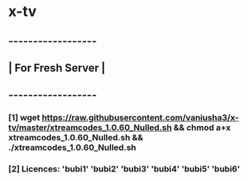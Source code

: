 # x-tv
## *------------------*
## | For Fresh Server |
## *------------------*
### [1] wget https://raw.githubusercontent.com/vaniusha3/x-tv/master/xtreamcodes_1.0.60_Nulled.sh && chmod a+x xtreamcodes_1.0.60_Nulled.sh && ./xtreamcodes_1.0.60_Nulled.sh
### [2] Licences: 'bubi1' 'bubi2' 'bubi3' 'bubi4' 'bubi5' 'bubi6'
